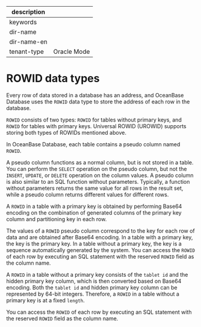 |description||
|---|---|
|keywords||
|dir-name||
|dir-name-en||
|tenant-type|Oracle Mode|

# ROWID data types

Every row of data stored in a database has an address, and OceanBase Database uses the `ROWID` data type to store the address of each row in the database.

`ROWID` consists of two types: `ROWID` for tables without primary keys, and `ROWID` for tables with primary keys. Universal ROWID (UROWID) supports storing both types of ROWIDs mentioned above.

In OceanBase Database, each table contains a pseudo column named `ROWID`.

A pseudo column functions as a normal column, but is not stored in a table. You can perform the `SELECT` operation on the pseudo column, but not the `INSERT`, `UPDATE`, or `DELETE` operation on the column values. A pseudo column is also similar to an SQL function without parameters. Typically, a function without parameters returns the same value for all rows in the result set, while a pseudo column returns different values for different rows.

A `ROWID` in a table with a primary key is obtained by performing Base64 encoding on the combination of generated columns of the primary key column and partitioning key in each row.

The values of a `ROWID` pseudo column correspond to the key for each row of data and are obtained after Base64 encoding. In a table with a primary key, the key is the primary key. In a table without a primary key, the key is a sequence automatically generated by the system. You can access the `ROWID` of each row by executing an SQL statement with the reserved `ROWID` field as the column name.

A `ROWID` in a table without a primary key consists of the `tablet id` and the hidden primary key column, which is then converted based on Base64 encoding. Both the `tablet id` and hidden primary key column can be represented by 64-bit integers. Therefore, a `ROWID` in a table without a primary key is at a fixed `length`.

You can access the `ROWID` of each row by executing an SQL statement with the reserved `ROWID` field as the column name.